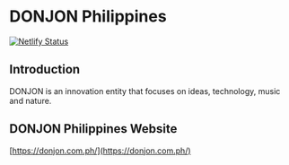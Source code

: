 # DONJON Philippines

[![Netlify Status](https://api.netlify.com/api/v1/badges/ea8c474a-7ada-4200-8257-32bbfde63ad7/deploy-status)](https://app.netlify.com/sites/tourmaline-axolotl-c8c3b6/deploys)

## Introduction

DONJON is an innovation entity that focuses on ideas, technology, music and nature.

## DONJON Philippines Website

[https://donjon.com.ph/](https://donjon.com.ph/)
